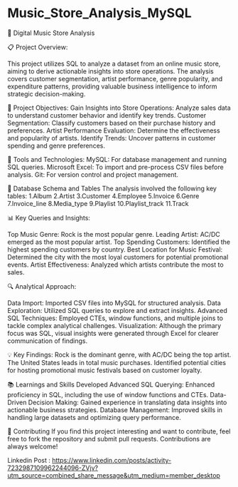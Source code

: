 # Music_Store_Analysis_MySQL
🎵 Digital Music Store Analysis

📋 Project Overview:

This project utilizes SQL to analyze a dataset from an online music store, aiming to derive actionable insights into store operations. The analysis covers customer segmentation, artist performance, genre popularity, and expenditure patterns, providing valuable business intelligence to inform strategic decision-making.

🚀 Project Objectives:
Gain Insights into Store Operations: Analyze sales data to understand customer behavior and identify key trends.
Customer Segmentation: Classify customers based on their purchase history and preferences.
Artist Performance Evaluation: Determine the effectiveness and popularity of artists.
Identify Trends: Uncover patterns in customer spending and genre preferences.

🔧 Tools and Technologies:
MySQL: For database management and running SQL queries.
Microsoft Excel: To import and pre-process CSV files before analysis.
Git: For version control and project management.

📂 Database Schema and Tables
The analysis involved the following key tables:
1.Album
2.Artist
3.Customer
4.Employee
5.Invoice
6.Genre
7.Invoice_line
8.Media_type
9.Playlist
10.Playlist_track
11.Track

📊 Key Queries and Insights:

Top Music Genre: Rock is the most popular genre.
Leading Artist: AC/DC emerged as the most popular artist.
Top Spending Customers: Identified the highest spending customers by country.
Best Location for Music Festival: Determined the city with the most loyal customers for potential promotional events.
Artist Effectiveness: Analyzed which artists contribute the most to sales.

🔍 Analytical Approach:

Data Import: Imported CSV files into MySQL for structured analysis.
Data Exploration: Utilized SQL queries to explore and extract insights.
Advanced SQL Techniques: Employed CTEs, window functions, and multiple joins to tackle complex analytical challenges.
Visualization: Although the primary focus was SQL, visual insights were generated through Excel for clearer communication of findings.

💡 Key Findings:
Rock is the dominant genre, with AC/DC being the top artist.
The United States leads in total music purchases.
Identified potential cities for hosting promotional music festivals based on customer loyalty.

📚 Learnings and Skills Developed
Advanced SQL Querying: Enhanced proficiency in SQL, including the use of window functions and CTEs.
Data-Driven Decision Making: Gained experience in translating data insights into actionable business strategies.
Database Management: Improved skills in handling large datasets and optimizing query performance.

🤝 Contributing
If you find this project interesting and want to contribute, feel free to fork the repository and submit pull requests. Contributions are always welcome!

Linkedin Post : https://www.linkedin.com/posts/activity-7232987109962244096-ZVjv?utm_source=combined_share_message&utm_medium=member_desktop
